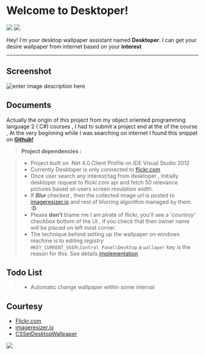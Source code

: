 Welcome to Desktoper!
===================

[![](http://s24.postimg.org/5k1fq4uf5/Yq_Tqq_Custom.png)](https://www.visualstudio.com)  [![](http://s28.postimg.org/8goipsvpl/flickr_logo_transparent_Custom.png)](https://www.visualstudio.com) 



Hey! I'm your desktop wallpaper assistant named **Desktoper**. I can get your desire wallpaper from internet based on your **interest**

----------

Screenshot
-------------

![enter image description here](http://s3.postimg.org/7z58zdndv/2016_01_01_160055.png)

Documents
-------------

Actually the origin of this project from my object oriented programming language 2 ( C#) courses , I had to submit a project end at the of the course , At the very beginning while I was searching on internet I found this snippet on **[Github!](https://github.com/samjudson/flickrnet-samples)**

> **Project dependencies :**

>-  Project built on .Net 4.0 Client Profile on IDE Visual Studio 2012
> - Currently Desktoper is only connected to [flickr.com](https://www.flickr.com/)
> - Once user search any interest/tag from desktoper , Initially desktoper request to flickr.com api and fetch 50 relevance pictures based on users screen resulation width.
> - If ***Blur*** checked , then the collected image url is posted to [imageresizer.io](http://imageresizer.io) and rest of blurring algorithm managed by them.  **:D**  
> - Please **don't** blame me I am pirate of flickr, you'll see a '*courtesy*' checkbox bottom of the UI , if you check that then owner name will be placed on left most corner.
> - The technique behind setting up the wallpaper on windows machine is to editing *registry*  
>  `HKEY_CURRENT_USER\Control Panel\Desktop` a `wallaper` key is the reason for this.  See details [implementation](https://code.msdn.microsoft.com/windowsapps/CSSetDesktopWallpaper-2107409c) 


Todo List
-------------
>-  Automatic change wallpaper within some interval


Courtesy 
-------------

 - [Flickr.com](https://www.flickr.com/)
 - [imageresizer.io](http://imageresizer.io)
 - [CSSetDesktopWallpaper](https://code.msdn.microsoft.com/windowsapps/CSSetDesktopWallpaper-2107409c)

[![](http://s13.postimg.org/8hd6ng4g3/stack_overflow_logo_Custom.png)](stackoverflow.com) 
